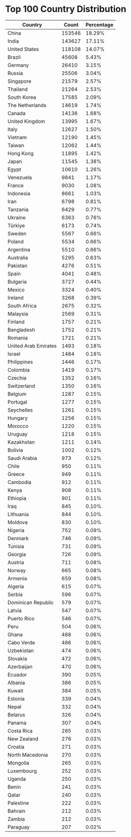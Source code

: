 # Top 100 Country Distribution
| Country | Count | Percentage |
|----|----|----|
| China | 153546 | 18.29% |
| India | 143627 | 17.11% |
| United States | 118108 | 14.07% |
| Brazil | 45608 | 5.43% |
| Germany | 26410 | 3.15% |
| Russia | 25506 | 3.04% |
| Singapore | 21579 | 2.57% |
| Thailand | 21264 | 2.53% |
| South Korea | 17585 | 2.09% |
| The Netherlands | 14619 | 1.74% |
| Canada | 14136 | 1.68% |
| United Kingdom | 13995 | 1.67% |
| Italy | 12627 | 1.50% |
| Vietnam | 12190 | 1.45% |
| Taiwan | 12062 | 1.44% |
| Hong Kong | 11895 | 1.42% |
| Japan | 11545 | 1.38% |
| Egypt | 10610 | 1.26% |
| Venezuela | 9841 | 1.17% |
| France | 9030 | 1.08% |
| Indonesia | 8661 | 1.03% |
| Iran | 6798 | 0.81% |
| Tanzania | 6429 | 0.77% |
| Ukraine | 6363 | 0.76% |
| Türkiye | 6173 | 0.74% |
| Sweden | 5567 | 0.66% |
| Poland | 5534 | 0.66% |
| Argentina | 5510 | 0.66% |
| Australia | 5295 | 0.63% |
| Pakistan | 4276 | 0.51% |
| Spain | 4041 | 0.48% |
| Bulgaria | 3727 | 0.44% |
| Mexico | 3324 | 0.40% |
| Ireland | 3268 | 0.39% |
| South Africa | 2675 | 0.32% |
| Malaysia | 2569 | 0.31% |
| Finland | 1757 | 0.21% |
| Bangladesh | 1752 | 0.21% |
| Romania | 1721 | 0.21% |
| United Arab Emirates | 1493 | 0.18% |
| Israel | 1484 | 0.18% |
| Philippines | 1446 | 0.17% |
| Colombia | 1419 | 0.17% |
| Czechia | 1352 | 0.16% |
| Switzerland | 1350 | 0.16% |
| Belgium | 1287 | 0.15% |
| Portugal | 1277 | 0.15% |
| Seychelles | 1261 | 0.15% |
| Hungary | 1256 | 0.15% |
| Morocco | 1220 | 0.15% |
| Uruguay | 1218 | 0.15% |
| Kazakhstan | 1211 | 0.14% |
| Bolivia | 1002 | 0.12% |
| Saudi Arabia | 973 | 0.12% |
| Chile | 950 | 0.11% |
| Greece | 949 | 0.11% |
| Cambodia | 912 | 0.11% |
| Kenya | 908 | 0.11% |
| Ethiopia | 901 | 0.11% |
| Iraq | 845 | 0.10% |
| Lithuania | 844 | 0.10% |
| Moldova | 830 | 0.10% |
| Nigeria | 752 | 0.09% |
| Denmark | 746 | 0.09% |
| Tunisia | 731 | 0.09% |
| Georgia | 726 | 0.09% |
| Austria | 711 | 0.08% |
| Norway | 665 | 0.08% |
| Armenia | 659 | 0.08% |
| Algeria | 615 | 0.07% |
| Serbia | 596 | 0.07% |
| Dominican Republic | 579 | 0.07% |
| Latvia | 547 | 0.07% |
| Puerto Rico | 546 | 0.07% |
| Peru | 504 | 0.06% |
| Ghana | 488 | 0.06% |
| Cabo Verde | 486 | 0.06% |
| Uzbekistan | 474 | 0.06% |
| Slovakia | 472 | 0.06% |
| Azerbaijan | 470 | 0.06% |
| Ecuador | 390 | 0.05% |
| Albania | 386 | 0.05% |
| Kuwait | 384 | 0.05% |
| Estonia | 339 | 0.04% |
| Nepal | 332 | 0.04% |
| Belarus | 326 | 0.04% |
| Panama | 307 | 0.04% |
| Costa Rica | 285 | 0.03% |
| New Zealand | 276 | 0.03% |
| Croatia | 271 | 0.03% |
| North Macedonia | 270 | 0.03% |
| Mongolia | 265 | 0.03% |
| Luxembourg | 252 | 0.03% |
| Uganda | 250 | 0.03% |
| Benin | 241 | 0.03% |
| Qatar | 240 | 0.03% |
| Palestine | 222 | 0.03% |
| Bahrain | 212 | 0.03% |
| Zambia | 212 | 0.03% |
| Paraguay | 207 | 0.02% |
